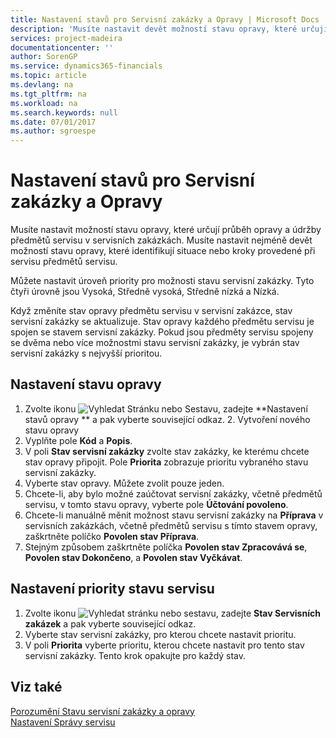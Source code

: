 ```yaml
---
title: Nastavení stavů pro Servisní zakázky a Opravy | Microsoft Docs
description: 'Musíte nastavit devět možností stavu opravy, které určují průběh opravy a údržby předmětů servisu v servisních zakázkách.'
services: project-madeira
documentationcenter: ''
author: SorenGP
ms.service: dynamics365-financials
ms.topic: article
ms.devlang: na
ms.tgt_pltfrm: na
ms.workload: na
ms.search.keywords: null
ms.date: 07/01/2017
ms.author: sgroespe
---
```

# <a name="set-up-statuses-for-service-orders-and-repairs"></a>Nastavení stavů pro Servisní zakázky a Opravy
Musíte nastavit možností stavu opravy, které určují průběh opravy a údržby předmětů servisu v servisních zakázkách. Musíte nastavit nejméně devět možností stavu opravy, které identifikují situace nebo kroky provedené při servisu předmětů servisu.  

Můžete nastavit úroveň priority pro možnosti stavu servisní zakázky. Tyto čtyři úrovně jsou Vysoká, Středně vysoká, Středně nízká a Nízká.  
  
Když změníte stav opravy předmětu servisu v servisní zakázce, stav servisní zakázky se aktualizuje. Stav opravy každého předmětu servisu je spojen se stavem servisní zakázky. Pokud jsou předměty servisu spojeny se dvěma nebo více možnostmi stavu servisní zakázky, je vybrán stav servisní zakázky s nejvyšší prioritou.  

## <a name="to-set-up-a-repair-status"></a>Nastavení stavu opravy  
1. Zvolte ikonu ![Vyhledat Stránku nebo Sestavu](media/ui-search/search_small.png "Ikona Vyhledat Stránku nebo Sestavu"), zadejte **Nastavení stavů opravy ** a pak vyberte související odkaz. 2. Vytvoření nového stavu opravy  
3. Vyplňte pole **Kód** a **Popis**.  
4. V poli **Stav servisní zakázky** zvolte stav zakázky, ke kterému chcete stav opravy připojit. Pole **Priorita** zobrazuje prioritu vybraného stavu servisní zakázky.  
5. Vyberte stav opravy. Můžete zvolit pouze jeden.  
6. Chcete-li, aby bylo možné zaúčtovat servisní zakázky, včetně předmětů servisu, v tomto stavu opravy, vyberte pole **Účtování povoleno**.  
7. Chcete-li manuálně měnit možnost stavu servisní zakázky na **Příprava**  v servisních zakázkách, včetně předmětů servisu s tímto stavem opravy, zaškrtněte políčko **Povolen stav Příprava**.  
8. Stejným způsobem zaškrtněte políčka **Povolen stav Zpracovává se**, **Povolen stav Dokončeno**, a **Povolen stav Vyčkávat**.
  
## <a name="to-set-up-service-status-priorities"></a>Nastavení priority stavu servisu  
1. Zvolte ikonu ![Vyhledat stránku nebo sestavu](media/ui-search/search_small.png "Vyhledat stránku nebo sestavu"), zadejte **Stav Servisních zakázek** a pak vyberte související odkaz.  
2. Vyberte stav servisní zakázky, pro kterou chcete nastavit prioritu.  
3. V poli **Priorita** vyberte prioritu, kterou chcete nastavit pro tento stav servisní zakázky. Tento krok opakujte pro každý stav.  
  
## <a name="see-also"></a>Viz také  
[Porozumění Stavu servisní zakázky a opravy]()  
[Nastavení Správy servisu](service-setup-service.md)  
